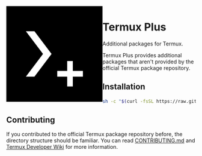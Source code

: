 <img align="left" width="256px" height="256px" src="assets/logo.png">

# Termux Plus
Additional packages for Termux.

Termux Plus provides additional packages that aren't provided by the
official Termux package repository.

## Installation
```sh
sh -c "$(curl -fsSL https://raw.githubusercontent.com/leapofazzam123/termux-plus/master/install.sh)"
```

## Contributing
If you contributed to the official Termux package repository before,
the directory structure should be familiar. You can read [CONTRIBUTING.md]
and [Termux Developer Wiki] for more information.

[CONTRIBUTING.md]: https://github.com/termux/termux-packages/blob/master/CONTRIBUTING.md
[Termux Developer Wiki]: https://github.com/termux/termux-packages/wiki
